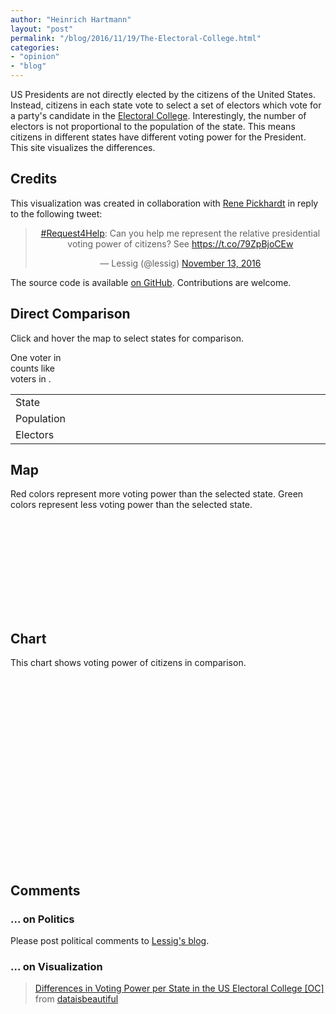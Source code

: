 ```yaml
---
author: "Heinrich Hartmann"
layout: "post"
permalink: "/blog/2016/11/19/The-Electoral-College.html"
categories:
- "opinion"
- "blog"
---
```


US Presidents are not directly elected by the citizens of the United
States.  Instead, citizens in each state vote to select a set of
electors which vote for a party's candidate in the
[Electoral College](https://en.wikipedia.org/wiki/Electoral_College_(United_States)).
Interestingly, the number of electors is not proportional to the
population of the state. This means citizens in different states have
different voting power for the President. This site visualizes the
differences.

## Credits

This visualization was created in collaboration with [Rene Pickhardt](https://twitter.com/renepickhardt) in reply to the following tweet:

<center>
<blockquote class="twitter-tweet" data-lang="en"><p lang="en" dir="ltr"><a href="https://twitter.com/hashtag/Request4Help?src=hash">#Request4Help</a>: Can you help me represent the relative presidential voting power of citizens? See <a href="https://t.co/79ZpBjoCEw">https://t.co/79ZpBjoCEw</a></p>&mdash; Lessig (@lessig) <a href="https://twitter.com/lessig/status/797698106360000512">November 13, 2016</a></blockquote> <script async src="//platform.twitter.com/widgets.js" charset="utf-8"></script>
</center>

The source code is available [on GitHub](https://github.com/HeinrichHartmann/us-voting-power-map). Contributions are welcome.

## Direct Comparison
Click and hover the map to select states for comparison.

<script src="//d3js.org/d3.v3.min.js"></script>
<link rel="stylesheet" type="text/css" href="/assets/electoralcollege/style.css">

<div class="tagline">
    One voter in <span class="B-state-full"></span>
    <br> <span style="">counts like</span>
    <br> <span class="rat"></span> voters in <span class="A-state-full"></span>.
</div>

<table width="100%">
  <tr>
    <td>State</td>
    <td width="200px"><span class="A-state-full"/></td>
    <td width="200px"><span class="B-state-full"/></td>
  </tr>
  <tr>
    <td>Population</td>
    <td><span class="A-population"/></td>
    <td><span class="B-population"/></td>
  </tr>
  <tr>
    <td>Electors</td>
    <td><span class="A-votes"/></td>
    <td><span class="B-votes"/></td>
  </tr>
</table>

## Map

Red colors represent more voting power than the selected state. Green
colors represent less voting power than the selected state.

<div class="outer">
  <svg id="svg-map"></svg>
</div>

## Chart

This chart shows voting power of citizens in comparison.

<div class="outer" style="height:300px;">
  <div class="inner">
    <svg id="svg-chart"></svg>
  </div>
</div>

<script src="/assets/electoralcollege/script.js"></script>

## Comments


### ... on Politics

Please post political comments to [Lessig's blog](https://medium.com/@lessig/see-just-how-unequal-we-are-479634cc6a24#.egersh9jr).

<img src="/assets/electoralcollege/preview.png" style="display: none;" />

### ... on Visualization

<blockquote class="reddit-card" data-card-created="1479985771"><a href="https://www.reddit.com/r/dataisbeautiful/comments/5en8zx/differences_in_voting_power_per_state_in_the_us/?ref=share&ref_source=embed">Differences in Voting Power per State in the US Electoral College [OC]</a> from <a href="http://www.reddit.com/r/dataisbeautiful">dataisbeautiful</a></blockquote>
<script async src="//embed.redditmedia.com/widgets/platform.js" charset="UTF-8"></script>
